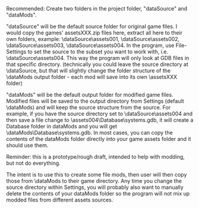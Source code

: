 Recommended: Create two folders in the project folder, "dataSource" and "dataMods".

"dataSource" will be the default source folder for original game files. I would copy the games' assetsXXX.zip files here, extract all here to their own folders, example: \dataSource\assets001, \dataSource\assets002, \dataSource\assets003, \dataSource\assets004. In the program, use File-Settings to set the source to the subset you want to work with, i.e. \dataSource\assets004. This way the program will only look at GDB files in that specific directory. 
(technically you could leave the source directory at \dataSource, but that will slightly change the folder structure of the \dataMods output folder - each mod will save into its own \assetsXXX folder)

"dataMods" will be the default output folder for modified game files. Modified files will be saved to the output directory from Settings (default \dataMods) and will keep the source structure from the source. For example, if you have the source directory set to \dataSource\assets004 and then save a file change to \assets004\Database\systems.gdb, it will create a Database folder in dataMods and you will get \dataMods\Database\systems.gdb. In most cases, you can copy the contents of the dataMods folder directly into your game assets folder and it should use them.

Reminder: this is a prototype/rough draft, intended to help with modding, but not do everything.

The intent is to use this to create some file mods, then user will then copy those from \dataMods to their game directory. Any time you change the source directory within Settings, you will probably also want to manually delete the contents of your dataMods folder so the program will not mix up modded files from different assets sources.
